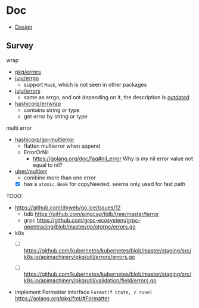 # Doc

- [Design](design)

## Survey

wrap

- [pkg/errors](pkg-errors.md)
- [juju/errgo](juju-errgo.md)
  - support `Mask`, which is not seen in other packages
- [juju/errors](juju-errors.md)
  - same as errgo, and not depending on it, the description is [outdated](https://github.com/juju/errors/pull/10)
- [hashicorp/errwrap](hashicorp-errwrap.md)
  - contains string or type
  - get error by string or type

multi error

- [hashicorp/go-multierror](hashicorp-go-multierror.md)
  - flatten multierror when append
  - ErrorOrNil
    - https://golang.org/doc/faq#nil_error Why is my nil error value not equal to nil?
- [uber/multierr](uber-multierr.md)
  - combine more than one error
  - [x] has a `atomic.Book` for copyNeeded, seems only used for fast path
  
TODO: 

- https://github.com/dyweb/go.ice/issues/12
  - tidb https://github.com/pingcap/tidb/tree/master/terror
  - grpc https://github.com/grpc-ecosystem/grpc-opentracing/blob/master/go/otgrpc/errors.go
- k8s
  - [ ] https://github.com/kubernetes/kubernetes/blob/master/staging/src/k8s.io/apimachinery/pkg/util/errors/errors.go
  - [ ] https://github.com/kubernetes/kubernetes/blob/master/staging/src/k8s.io/apimachinery/pkg/util/validation/field/errors.go


- implement Formatter interface `Format(f State, c rune)` https://golang.org/pkg/fmt/#Formatter